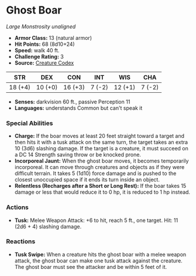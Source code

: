 # Ghost Boar

*Large* *Monstrosity* *unaligned*

- **Armor Class:** 13 (natural armor)
- **Hit Points:** 68 (8d10+24)
- **Speed:** walk 40 ft.
- **Challenge Rating:** 3
- **Source:** [Creature Codex](https://koboldpress.com/kpstore/product/creature-codex-for-5th-edition-dnd/)

| STR | DEX | CON | INT | WIS | CHA |
| --- | --- | --- | --- | --- | --- |
| 18 (+4) | 10 (+0) | 16 (+3) | 7 (-2) | 12 (+1) | 7 (-2) |

- **Senses:** darkvision 60 ft., passive Perception 11
- **Languages:** understands Common but can't speak it
### Special Abilities
- **Charge:** If the boar moves at least 20 feet straight toward a target and then hits it with a tusk attack on the same turn, the target takes an extra 10 (3d6) slashing damage. If the target is a creature, it must succeed on a DC 14 Strength saving throw or be knocked prone.
- **Incorporeal Jaunt:** When the ghost boar moves, it becomes temporarily incorporeal. It can move through creatures and objects as if they were difficult terrain. It takes 5 (1d10) force damage and is pushed to the closest unoccupied space if it ends its turn inside an object.
- **Relentless (Recharges after a Short or Long Rest):** If the boar takes 15 damage or less that would reduce it to 0 hp, it is reduced to 1 hp instead.
### Actions
- **Tusk:** Melee Weapon Attack: +6 to hit, reach 5 ft., one target. Hit: 11 (2d6 + 4) slashing damage.
### Reactions
- **Tusk Swipe:** When a creature hits the ghost boar with a melee weapon attack, the ghost boar can make one tusk attack against the creature. The ghost boar must see the attacker and be within 5 feet of it.
